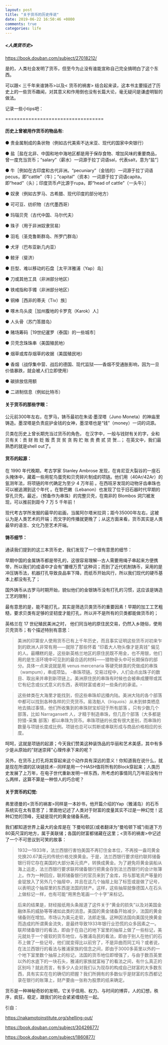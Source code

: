 ```yaml
---
layout: post
title: "关于货币的历史传说"
date: 2019-06-22 16:50:46 +0800
comments: true
categories: life
---
```


##### <人类货币史>

https://book.douban.com/subject/27018212/

<!-- more -->

是的，人类社会发明了货币，但至今为止没有谁能宣称自己完全搞明白了这个东西。

可以跟< 三千年来谁铸币>以及< 货币的祸害> 结合起来读，这本书主要描述了历史上的一些货币趣闻，对其意义和作用倒也没有长篇大论，毫无疑问是谦虚明智的做法。

记录一些小tips吧：

==================================

#### 历史上曾被用作货币的物品有:

● 贵金属制成的条状物（例如古代美索不达米亚、现代的国家中央银行）

● 盐［盐在北非、中国和地中海地区都是用于保存食物、增加风味的重要商品，曾一度充当货币；“salary”（薪水）一词源于拉丁词语sal，代表salt，意为“盐”］

● 牛［例如在古印度和古代非洲。“pecuniary”（金钱的）一词源于拉丁词语pecus，即“cattle”（牛）；“capital”（资本）一词源于拉丁词语capita，即“head”（头）；印度货币卢比源于rupa，即“head of cattle”（一头牛）］

● 奴隶（例如古罗马、古希腊、现代印度的部分地方）

● 可可豆、纺织物（古代墨西哥）

● 玛瑙贝壳（古代中国、马尔代夫）

● 珠子（用于非洲奴隶贸易）

● 羽毛（圣克鲁斯群岛、所罗门群岛）

● 犬牙（巴布亚新几内亚）

● 鲸牙（斐济）

● 巨型、难以移动的石盘［太平洋雅浦（Yap）岛］

● 刀或其他工具（非洲部分地区）

● 铁戒指和手镯（非洲部分地区）

● 铜棒［西非的蒂夫（Tiv）族］

● 啄木鸟头皮［加州腹地的卡罗克（Karok）人］

● 人头骨（苏门答腊岛）

● 赌场筹码［19世纪暹罗（泰国）的一些城市］

● 贝壳念珠珠串（美国殖民地）

● 烟草或库存烟草的收据（美国殖民地）

● 香烟（战俘集中营、战后的德国、现代监狱——香烟不受通胀影响，因为一旦价值暴跌，就会被人们立即使用）

● 碳排放信用额

● 二进制信息（例如比特币）



#### 关于货币的那些字眼：

公元前300年左右，在罗马，铸币最初在朱诺·墨涅塔（Juno Moneta）的神庙里铸造。墨涅塔是负责庇护金钱的女神，墨涅塔也是“钱”（money）一词的词源。

贝类在历史上曾长期充当过货币的角色， 在汉字中，一般与钱财有关的字，全和贝有关：贡 财 败 贬 贩 贯 货 贫 贪 购 贮 账 贵 费 贰 贷 贺...； 在英文中，我们最熟悉的就是shell out了。



#### 货币的起源：

 在 1990 年代晚期，考古学家 Stanley Ambrose 发现，在肯尼亚大裂谷的一座石头掩体中，藏着一些用鸵鸟蛋壳和贝壳碎片制成的项链。他们用（40Ar/42Ar）的氩测年法，将项链的年代确定为至少 4 万年前 。在西班牙发现的动物牙齿串珠也可以被追溯到这个年代 。在黎巴嫩（Lebanon）也发现了位于旧石器时代早期的穿孔贝壳。最近，（预备作为串珠）的完整贝壳，在南非的 Blombos 洞穴被发现，可以推前到距今 7 万 5 千年前！

现代考古学所发掘的最早的岩画，当属阿尔塔米拉洞；距今35000年左右，这被认为是人类艺术的开端；而文字的传播就更晚了；从这方面来看，货币其实是人类最早的语言、文化乃至艺术开端。



#### 铸币细节：

通读我们提到的这三本货币史，我们发现了一个很有意思的细节：

早期中国的金属铸币都是带孔的，这很容易理解--古人需要用绳子串起来方便携带，所以我们的成语中才会有"腰缠万贯"这种词；而到了近代机制铸币，采用的是冲压铸币法，机器打孔导致良品率下降，而纸币开始风行，所以我们现代的硬币基本上都没有孔了；

国外铸币从古罗马时期开始，貌似他们的金银铸币没有打孔的习惯，这应该是铸造工艺的限制；

最有意思的是，能不能打孔，其实是筛选贝类货币的重要因素！早期的加工工艺粗糙，要求贝类有足够的坚韧度才能打孔，所以并不是所有的贝类都能做货币的；

 英格兰在 17 世纪殖民美洲之时， 他们同当地的原住民交易，仍然入乡随俗，使用贝壳货币；有个描述特别有意思：

> 美洲的印第安人使用货币已有上千年历史，而且事实证明这些货币对初来乍到的欧洲人非常有用——就除了那些怀着 “印着大人物头像才是真钱” 偏见的人。最糟糕的是，这些新英格兰地区的原住民既不用金，也不用银，他们用的是生活环境中可见到的最合适的材料——猎物骨头中可长期保存的部分。具体一点来说就是用 venus mercenaria 等硬壳蚌类的壳做成的串珠（wampum），串成项坠。  -串珠项链。交易过程中，人们会点出珠子的数目、取出来并串到新项链上。美洲原住民的串珠有时候也会被串成腰带或其它有纪念或仪式意义的东西，表明财富或者对一些条约的承诺。-

> 这些蚌类在大海里才能找到，但这些串珠却远播内陆。美洲大陆的各个部落中都可以找到各种各样的贝壳货币。易洛魁人（Iriquois）从未到蚌类栖息地去搞过事情，他们所收集到的串珠财宝却冠于所有部落 。只有少数几个部落，比如 Narragansett 人，才精于制造串珠，但几百个部落（大多都是 狩猎-采集 部落）都以串珠为货币。串珠项链的长度有很大差别，而串珠的数量与项链长度成比例。项链也总可以剪断或串联形成与商品价格相应的长度。

呵呵，这就是项链的起源；今天我们赞美这种装饰品的华丽和艺术美感，其中有多少是从原始的"财迷崇拜"心理传承下来的呢？

另外，在货币上打孔将其穿起来这个动作具有深远的意义！你知道我在说什么，就是现在所谓的区块链技术--同样是用一个HASH值将所有的Block穿起来；人类历史发展了上万年，在电子世代重新发明一样东西，所考虑的事情同几万年前没有什么两样，这算不算是一种惊人的巧合呢？


#### 关于货币的幻觉:

弗里德曼的<货币的祸害>同样是一本妙书，他开篇介绍的Yap（雅浦岛）的石币系统实在太有意思了；里面他记述了人类对于财富的度量其实不过是一种幻觉！这种幻觉的顶峰，无疑是现代的黄金储备系统。

我们都知道世界上最大的金库是在 下曼哈顿区(或者翻译为“曼哈顿下城”)街道下方80英尺深的地方，属于美联储；各国的财富都储藏在这里；<货币的祸害>中记述了一个不可思议到可笑的故事：

> 1932—1933年，法兰西银行害怕美国不再钉住金本位，不再按一盎司黄金兑换20.67美元的传统价格兑换黄金。于是，法兰西银行要求纽约联邦储备银行将它存在美国的大部分美元资产，转换成黄金。为了避免将黄金装船从海上运走，法兰西银行要求联邦储备银行把黄金存到法兰西银行的会计账簿上。作为一种回应，联邦储备银行的官员来到了金库，将与那笔资产等量的金锭放入了另外几个抽屉中，并且在这几个抽屉上贴了标签或是做了记号，以表明这个抽屉里的东西是法国的财产。这样，这些抽屉就像德国人在石头上做标记一样，也有可能“用黑色笔画一个十字”来标记。

> 后来的结果是，财经报纸用头条报道了这件关于“黄金的损失”以及对美国金融体系的威胁等等诸如此类的消息。美国的黄金储备开始减少，法国的黄金储备则在增加。市场认为美元走软，法郎走强。这种因法国向美国兑换黄金而造成的所谓黄金流失，是最终导致1933年银行业恐慌的众多因素之一。
联邦储备银行的看法，即由于在自己的地下室里的抽屉上做了一些标记，美元就处于一个疲软的货币地位，与雅浦岛民的看法，即由于别人在他们的石币上做了一些记号，他们就变得比以前穷了，不是异曲而同工吗？或者说，在法兰西银行的看法与雅浦家族的信念之间，即由于3000多英里以外的一个地下室里数个抽屉上的标记，法国的货币地位即增强了，与由于数百英里以外的水底下的一块石头，雅浦的家族就富裕了的看法之间，有什么真正的区别吗？就此而言，有多少人会对我们认为现存的构成自己财富的大多数东西，具有实实在在的确切的把握？我们所拥有的多数似乎是财富的东西都记录在银行的账簿上，财产要由一张称为股票的纸来确定。



货币是一种神秘奇妙的发明，它关乎信用、权力、与时间的博弈，人的幻想，秩序，疯狂，稳定，跟我们的社会紧紧缠绕在一起。


引自：

 https://nakamotoinstitute.org/shelling-out/ 

 https://book.douban.com/subject/30426677/ 

 https://book.douban.com/subject/1860877/ 
